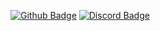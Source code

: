 [![Github Badge](https://img.shields.io/badge/-Github-000?style=quare&labelColor=000&logo=Github&logoColor=white&link=link)](https://github.com/Lowzy1337) 
[![Discord Badge](https://img.shields.io/badge/-Medium-757575?style=flat-quare&labelColor=757575&logo=Medium&logoColor=white&link=link)](https://discord.gg/mareux) 
